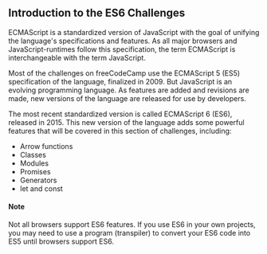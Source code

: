 ## Introduction to the ES6 Challenges
ECMAScript is a standardized version of JavaScript with the goal of unifying the language's specifications and features. As all major browsers and JavaScript-runtimes follow this specification, the term ECMAScript is interchangeable with the term JavaScript.

Most of the challenges on freeCodeCamp use the ECMAScript 5 (ES5) specification of the language, finalized in 2009. But JavaScript is an evolving programming language. As features are added and revisions are made, new versions of the language are released for use by developers.

The most recent standardized version is called ECMAScript 6 (ES6), released in 2015. This new version of the language adds some powerful features that will be covered in this section of challenges, including:


* Arrow functions
* Classes
* Modules
* Promises
* Generators
* let and const


#### Note
Not all browsers support ES6 features. If you use ES6 in your own projects, you may need to use a program (transpiler) to convert your ES6 code into ES5 until browsers support ES6.